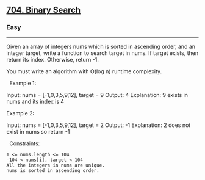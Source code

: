 <h2><a href="https://leetcode.com/problems/binary-search/?envType=study-plan&id=algorithm-i">704. Binary Search</a></h2><h3>Easy</h3><hr>Given an array of integers nums which is sorted in ascending order, and an integer target, write a function to search target in nums. If target exists, then return its index. Otherwise, return -1.

You must write an algorithm with O(log n) runtime complexity.

 
Example 1:

Input: nums = [-1,0,3,5,9,12], target = 9
Output: 4
Explanation: 9 exists in nums and its index is 4


Example 2:

Input: nums = [-1,0,3,5,9,12], target = 2
Output: -1
Explanation: 2 does not exist in nums so return -1


 
Constraints:


	1 <= nums.length <= 104
	-104 < nums[i], target < 104
	All the integers in nums are unique.
	nums is sorted in ascending order.

